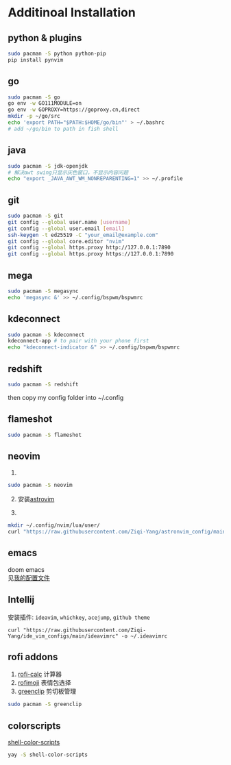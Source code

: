 # Additinoal Installation

## python & plugins

```bash
sudo pacman -S python python-pip
pip install pynvim
```

## go

```bash
sudo pacman -S go
go env -w GO111MODULE=on
go env -w GOPROXY=https://goproxy.cn,direct
mkdir -p ~/go/src
echo 'export PATH="$PATH:$HOME/go/bin"' > ~/.bashrc
# add ~/go/bin to path in fish shell
```

## java

```bash
sudo pacman -S jdk-openjdk
# 解决awt swing只显示灰色窗口，不显示内容问题
echo "export _JAVA_AWT_WM_NONREPARENTING=1" >> ~/.profile
```


## git

```bash
sudo pacman -S git
git config --global user.name [username]
git config --global user.email [email]
ssh-keygen -t ed25519 -C "your_email@example.com"
git config --global core.editor "nvim"
git config --global https.proxy http://127.0.0.1:7890
git config --global https.proxy https://127.0.0.1:7890
```

## mega

```bash
sudo pacman -S megasync
echo 'megasync &' >> ~/.config/bspwm/bspwmrc
```

## kdeconnect

```bash
sudo pacman -S kdeconnect
kdeconnect-app # to pair with your phone first
echo "kdeconnect-indicator &" >> ~/.config/bspwm/bspwmrc
```

## redshift

```bash
sudo pacman -S redshift
```
then copy my config folder into ~/.config

## flameshot

```bash
sudo pacman -S flameshot
```

## neovim

1. 
```bash
sudo pacman -S neovim
```

2. 安装[astrovim](https://astronvim.github.io/)  

3.
```bash
mkdir ~/.config/nvim/lua/user/
curl "https://raw.githubusercontent.com/Ziqi-Yang/astronvim_config/main/init.lua" -o ~/.config/nvim/lua/user/init.lua
```

## emacs
doom emacs  
见[我的配置文件](https://github.com/Ziqi-Yang/.doom.d)  


## Intellij

安装插件: `ideavim`, `whichkey`, `acejump`, `github theme`

```shell
curl "https://raw.githubusercontent.com/Ziqi-Yang/ide_vim_configs/main/ideavimrc" -o ~/.ideavimrc
```

## rofi addons

1. [rofi-calc](https://github.com/svenstaro/rofi-calc) 计算器
2. [rofimoji](https://github.com/fdw/rofimoji) 表情包选择
3. [greenclip](https://github.com/erebe/greenclip) 剪切板管理
```bash
sudo pacman -S greenclip
```

## colorscripts

[shell-color-scripts](https://gitlab.com/dwt1/shell-color-scripts)

```bash
yay -S shell-color-scripts
```
